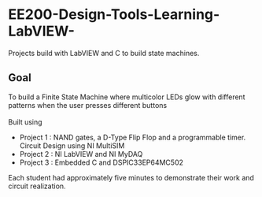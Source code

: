 # EE200-Design-Tools-Learning-LabVIEW-
Projects build with LabVIEW and C to build state machines.

## Goal
To build a Finite State Machine where multicolor LEDs glow with different patterns when the user presses different buttons
<br><br>Built using
<ul>
  <li>Project 1 : NAND gates, a D-Type Flip Flop and a programmable timer. Circuit Design using NI MultiSIM <br>
  <li>Project 2 : NI LabVIEW and NI MyDAQ <br>
  <li>Project 3 : Embedded C and DSPIC33EP64MC502 <br>
</ul>

Each student had approximately five minutes to demonstrate their work and circuit realization.

